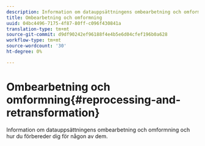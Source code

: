 ```yaml
---
description: Information om datauppsättningens ombearbetning och omformning och hur du förbereder dig för någon av dem.
title: Ombearbetning och omformning
uuid: 04bc4496-7175-4f87-80ff-c096f430841a
translation-type: tm+mt
source-git-commit: d9df90242ef96188f4e4b5e6d04cfef196b0a628
workflow-type: tm+mt
source-wordcount: '30'
ht-degree: 0%

---
```



# Ombearbetning och omformning{#reprocessing-and-retransformation}

Information om datauppsättningens ombearbetning och omformning och hur du förbereder dig för någon av dem.
